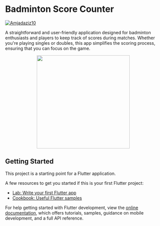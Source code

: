 # Badminton Score Counter
[![Amjadaziz10](https://circleci.com/gh/Amjadaziz10/badminton-score-counter.svg?style=svg)](https://circleci.com/gh/Amjadaziz10/badminton-score-counter)

A straightforward and user-friendly application designed for badminton enthusiasts and players to keep track of scores during matches. Whether you're playing singles or doubles, this app simplifies the scoring process, ensuring that you can focus on the game.
<p align="center">
 <img src="https://amjadaziz10.github.io/assets/img/badminton-sample.png" width="300">
 </p>

## Getting Started

This project is a starting point for a Flutter application.

A few resources to get you started if this is your first Flutter project:

- [Lab: Write your first Flutter app](https://docs.flutter.dev/get-started/codelab)
- [Cookbook: Useful Flutter samples](https://docs.flutter.dev/cookbook)

For help getting started with Flutter development, view the
[online documentation](https://docs.flutter.dev/), which offers tutorials,
samples, guidance on mobile development, and a full API reference.
